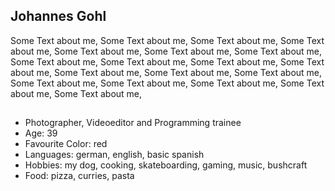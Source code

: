 ## Johannes Gohl

Some Text about me, Some Text about me, Some Text about me, Some Text about me, Some Text about me, Some Text about me, Some Text about me, Some Text about me, Some Text about me, Some Text about me, Some Text about me, Some Text about me, Some Text about me, Some Text about me, Some Text about me, Some Text about me, Some Text about me, Some Text about me, Some Text about me, 
##
- Photographer, Videoeditor and Programming trainee
- Age: 39
- Favourite Color: red
- Languages: german, english, basic spanish
- Hobbies: my dog, cooking, skateboarding, gaming, music, bushcraft
- Food: pizza, curries, pasta

##
